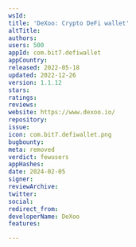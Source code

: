 ```yaml
---
wsId: 
title: 'DeXoo: Crypto DeFi wallet'
altTitle: 
authors: 
users: 500
appId: com.bit7.defiwallet
appCountry: 
released: 2022-05-18
updated: 2022-12-26
version: 1.1.12
stars: 
ratings: 
reviews: 
website: https://www.dexoo.io/
repository: 
issue: 
icon: com.bit7.defiwallet.png
bugbounty: 
meta: removed
verdict: fewusers
appHashes: 
date: 2024-02-05
signer: 
reviewArchive: 
twitter: 
social: 
redirect_from: 
developerName: DeXoo
features: 

---
```


